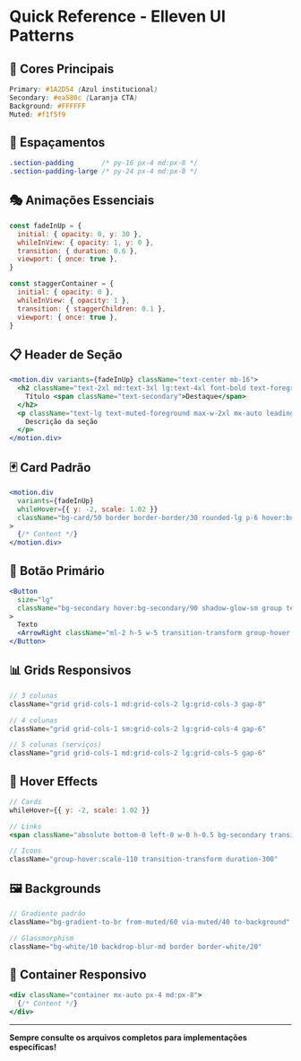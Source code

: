 # Quick Reference - Elleven UI Patterns

## 🎨 **Cores Principais**
```css
Primary: #1A2D54 (Azul institucional)
Secondary: #ea580c (Laranja CTA)
Background: #FFFFFF
Muted: #f1f5f9
```

## 📏 **Espaçamentos**
```css
.section-padding       /* py-16 px-4 md:px-8 */
.section-padding-large /* py-24 px-4 md:px-8 */
```

## 🎭 **Animações Essenciais**
```jsx
const fadeInUp = {
  initial: { opacity: 0, y: 30 },
  whileInView: { opacity: 1, y: 0 },
  transition: { duration: 0.6 },
  viewport: { once: true },
}

const staggerContainer = {
  initial: { opacity: 0 },
  whileInView: { opacity: 1 },
  transition: { staggerChildren: 0.1 },
  viewport: { once: true },
}
```

## 📋 **Header de Seção**
```jsx
<motion.div variants={fadeInUp} className="text-center mb-16">
  <h2 className="text-2xl md:text-3xl lg:text-4xl font-bold text-foreground mb-4">
    Título <span className="text-secondary">Destaque</span>
  </h2>
  <p className="text-lg text-muted-foreground max-w-2xl mx-auto leading-relaxed">
    Descrição da seção
  </p>
</motion.div>
```

## 🃏 **Card Padrão**
```jsx
<motion.div
  variants={fadeInUp}
  whileHover={{ y: -2, scale: 1.02 }}
  className="bg-card/50 border border-border/30 rounded-lg p-6 hover:border-border/60 hover:bg-card/80 transition-all duration-300 group"
>
  {/* Content */}
</motion.div>
```

## 🔘 **Botão Primário**
```jsx
<Button 
  size="lg" 
  className="bg-secondary hover:bg-secondary/90 shadow-glow-sm group text-white"
>
  Texto
  <ArrowRight className="ml-2 h-5 w-5 transition-transform group-hover:translate-x-1" />
</Button>
```

## 📊 **Grids Responsivos**
```jsx
// 3 colunas
className="grid grid-cols-1 md:grid-cols-2 lg:grid-cols-3 gap-8"

// 4 colunas  
className="grid grid-cols-1 sm:grid-cols-2 lg:grid-cols-4 gap-6"

// 5 colunas (serviços)
className="grid grid-cols-1 md:grid-cols-2 lg:grid-cols-5 gap-6"
```

## 💫 **Hover Effects**
```jsx
// Cards
whileHover={{ y: -2, scale: 1.02 }}

// Links
<span className="absolute bottom-0 left-0 w-0 h-0.5 bg-secondary transition-all duration-300 group-hover:w-full rounded-full"></span>

// Icons
className="group-hover:scale-110 transition-transform duration-300"
```

## 🖼️ **Backgrounds**
```jsx
// Gradiente padrão
className="bg-gradient-to-br from-muted/60 via-muted/40 to-background"

// Glassmorphism
className="bg-white/10 backdrop-blur-md border border-white/20"
```

## 📱 **Container Responsivo**
```jsx
<div className="container mx-auto px-4 md:px-8">
  {/* Content */}
</div>
```

---

**Sempre consulte os arquivos completos para implementações específicas!** 